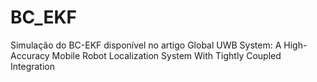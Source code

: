 # BC_EKF
Simulação do BC-EKF disponível no artigo Global UWB System: A High-Accuracy Mobile  Robot Localization System With  Tightly Coupled Integration

